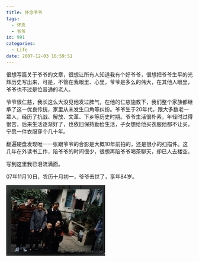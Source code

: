 ```yaml
---
title: 怀念爷爷
tags:
  - 怀念
  - 爷爷
id: 991
categories:
  - Life
date: 2007-12-03 16:59:51
---
```


很想写篇关于爷爷的文章，很想让所有人知道我有个好爷爷，很想把爷爷生平的光辉历史写出来，可是，不管在我眼里、心里，爷爷是多么的伟大，在其他人眼里，爷爷也不过是位普通的老人。

爷爷很仁慈，我长这么大没见他发过脾气，在他的仁慈施教下，我们整个家族都继承了这一优良传统，家里从未发生口角等纠纷。爷爷生于20年代，跟大多数老一辈人，经历了抗战、解放、文革、下乡等历史时期。爷爷生活很朴素，年轻时过得很苦，后来生活逐渐好了，也依旧保持勤俭生活，子女想给他买衣服他都不让买，宁愿一件衣服穿个几十年。

翻遍硬盘发现唯一一张跟爷爷的合影是大概10年前拍的，还是很小的扫描件。这几年在外读书工作，陪爷爷的时间很少，很想再陪爷爷喝茶聊天，却已人去楼空。

写到这里我已泪流满面。

07年11月10日，农历十月初一，爷爷去世了，享年84岁。

![](/images/2007/12/03_12781.jpg)